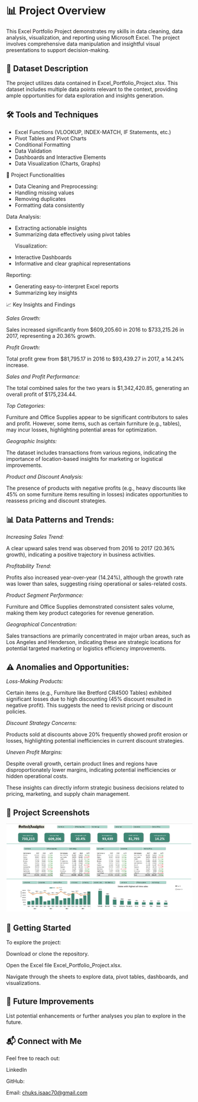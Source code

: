 # 📊 Project Overview

<p> This Excel Portfolio Project demonstrates my skills in data cleaning, data analysis, visualization, and reporting using Microsoft Excel. The project involves comprehensive data manipulation and insightful visual presentations to support decision-making. </p>

## 📁 Dataset Description

<p> The project utilizes data contained in Excel_Portfolio_Project.xlsx. This dataset includes multiple data points relevant to the context, providing ample opportunities for data exploration and insights generation.</p>

## 🛠️ Tools and Techniques
<ul>
<li>Excel Functions (VLOOKUP, INDEX-MATCH, IF Statements, etc.)</li>

<li>Pivot Tables and Pivot Charts</li>

<li>Conditional Formatting</li>

<li>Data Validation</li>

<li>Dashboards and Interactive Elements</li>

<li>Data Visualization (Charts, Graphs)</li>
</ul>
 🎯 Project Functionalities
<ul>
<li>Data Cleaning and Preprocessing:</li>

<li>Handling missing values</li>

<li>Removing duplicates</li>

<li>Formatting data consistently</li>
</ul>
Data Analysis:
<ul>
<li>Extracting actionable insights</li>

<li>Summarizing data effectively using pivot tables</li>

Visualization:

<li>Interactive Dashboards</li>

<li>Informative and clear graphical representations</li>
</ul>
Reporting:
<ul>
<li>Generating easy-to-interpret Excel reports</li>

<li>Summarizing key insights</li>
</ul>

📈 Key Insights and Findings

<em>Sales Growth:</em>

<p>Sales increased significantly from $609,205.60 in 2016 to $733,215.26 in 2017, representing a 20.36% growth.</p>

<em>Profit Growth:</em>

<p>Total profit grew from $81,795.17 in 2016 to $93,439.27 in 2017, a 14.24% increase.</p>

<em>Sales and Profit Performance:</em>

<p>The total combined sales for the two years is $1,342,420.85, generating an overall profit of $175,234.44.</p>

<em>Top Categories:</em>

<p>Furniture and Office Supplies appear to be significant contributors to sales and profit. However, some items, such as certain furniture (e.g., tables), may incur losses, highlighting potential areas for optimization.</p>

<em>Geographic Insights:</em>

<p>The dataset includes transactions from various regions, indicating the importance of location-based insights for marketing or logistical improvements.</p>

<em>Product and Discount Analysis:</em>

<p>The presence of products with negative profits (e.g., heavy discounts like 45% on some furniture items resulting in losses) indicates opportunities to reassess pricing and discount strategies.</p>

## 📊 Data Patterns and Trends:

<em> Increasing Sales Trend:</em>

<p> A clear upward sales trend was observed from 2016 to 2017 (20.36% growth), indicating a positive trajectory in business activities.</p>

<em> Profitability Trend:</em>

<p>Profits also increased year-over-year (14.24%), although the growth rate was lower than sales, suggesting rising operational or sales-related costs.</p>

<em> Product Segment Performance:</em>

<p>Furniture and Office Supplies demonstrated consistent sales volume, making them key product categories for revenue generation.</p>

<em> Geographical Concentration:</em>

<p>Sales transactions are primarily concentrated in major urban areas, such as Los Angeles and Henderson, indicating these are strategic locations for potential targeted marketing or logistics efficiency improvements.</p>

## ⚠️ Anomalies and Opportunities:
<em> Loss-Making Products:</em>

<p>Certain items (e.g., Furniture like Bretford CR4500 Tables) exhibited significant losses due to high discounting (45% discount resulted in negative profit). This suggests the need to revisit pricing or discount policies.</p>

<em> Discount Strategy Concerns:</em>

<p>Products sold at discounts above 20% frequently showed profit erosion or losses, highlighting potential inefficiencies in current discount strategies.</p>

<em> Uneven Profit Margins:</em>

<p>Despite overall growth, certain product lines and regions have disproportionately lower margins, indicating potential inefficiencies or hidden operational costs.</p>

<p>These insights can directly inform strategic business decisions related to pricing, marketing, and supply chain management.</p>

## 📸 Project Screenshots

![images](images/excel.jpg)



## 🚀 Getting Started

To explore the project:

Download or clone the repository.

Open the Excel file Excel_Portfolio_Project.xlsx.

Navigate through the sheets to explore data, pivot tables, dashboards, and visualizations.

## 📌 Future Improvements

List potential enhancements or further analyses you plan to explore in the future.

## 📬 Connect with Me

Feel free to reach out:

LinkedIn

GitHub:

Email: chuks.isaac70@gmail.com

